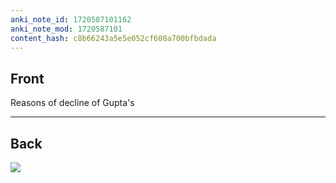 ```yaml
---
anki_note_id: 1720587101162
anki_note_mod: 1720587101
content_hash: c8b66243a5e5e052cf608a700bfbdada
---
```


## Front

Reasons of decline of Gupta's

<hr/>

## Back

![](img6300406651123641915.jpg)